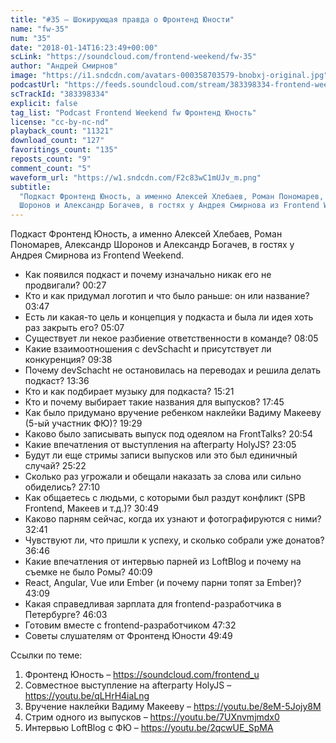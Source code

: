 ```yaml
---
title: "#35 – Шокирующая правда о Фронтенд Юности"
name: "fw-35"
num: "35"
date: "2018-01-14T16:23:49+00:00"
scLink: "https://soundcloud.com/frontend-weekend/fw-35"
author: "Андрей Смирнов"
image: "https://i1.sndcdn.com/avatars-000358703579-bnobxj-original.jpg"
podcastUrl: "https://feeds.soundcloud.com/stream/383398334-frontend-weekend-fw-35.m4a"
scTrackId: "383398334"
explicit: false
tag_list: "Podcast Frontend Weekend fw Фронтенд Юность"
license: "cc-by-nc-nd"
playback_count: "11321"
download_count: "127"
favoritings_count: "135"
reposts_count: "9"
comment_count: "5"
waveform_url: "https://w1.sndcdn.com/F2c83wC1mUJv_m.png"
subtitle:
  "Подкаст Фронтенд Юность, а именно Алексей Хлебаев, Роман Пономарев, Александр
  Шоронов и Александр Богачев, в гостях у Андрея Смирнова из Frontend Weekend. "
---
```


Подкаст Фронтенд Юность, а именно Алексей Хлебаев, Роман Пономарев, Александр
Шоронов и Александр Богачев, в гостях у Андрея Смирнова из Frontend Weekend.

- Как появился подкаст и почему изначально никак его не продвигали?
  <timecode sec="27">00:27</timecode>
- Кто и как придумал логотип и что было раньше: он или название?
  <timecode sec="227">03:47</timecode>
- Есть ли какая-то цель и концепция у подкаста и была ли идея хоть раз закрыть
  его? <timecode sec="307">05:07</timecode>
- Существует ли некое разбиение ответственности в команде?
  <timecode sec="485">08:05</timecode>
- Какие взаимоотношения с devSchacht и присутствует ли конкуренция?
  <timecode sec="578">09:38</timecode>
- Почему devSchacht не остановилась на переводах и решила делать подкаст?
  <timecode sec="816">13:36</timecode>
- Кто и как подбирает музыку для подкаста? <timecode sec="921">15:21</timecode>
- Кто и почему выбирает такие названия для выпусков?
  <timecode sec="1065">17:45</timecode>
- Как было придумано вручение ребенком наклейки Вадиму Макееву (5-ый участник
  ФЮ)? <timecode sec="1169">19:29</timecode>
- Каково было записывать выпуск под одеялом на FrontTalks?
  <timecode sec="1254">20:54</timecode>
- Какие впечатления от выступления на afterparty HolyJS?
  <timecode sec="1385">23:05</timecode>
- Будут ли еще стримы записи выпусков или это был единичный случай?
  <timecode sec="1522">25:22</timecode>
- Сколько раз угрожали и обещали наказать за слова или сильно обиделись?
  <timecode sec="1630">27:10</timecode>
- Как общаетесь с людьми, с которыми был раздут конфликт (SPB Frontend, Макеев и
  т.д.)? <timecode sec="1849">30:49</timecode>
- Каково парням сейчас, когда их узнают и фотографируются с ними?
  <timecode sec="1961">32:41</timecode>
- Чувствуют ли, что пришли к успеху, и сколько собрали уже донатов?
  <timecode sec="2206">36:46</timecode>
- Какие впечатления от интервью парней из LoftBlog и почему на съемке не было
  Ромы? <timecode sec="2409">40:09</timecode>
- React, Angular, Vue или Ember (и почему парни топят за Ember)?
  <timecode sec="2589">43:09</timecode>
- Какая справедливая зарплата для frontend-разработчика в Петербурге?
  <timecode sec="2763">46:03</timecode>
- Готовим вместе с frontend-разработчиком <timecode sec="2852">47:32</timecode>
- Советы слушателям от Фронтенд Юности <timecode sec="2989">49:49</timecode>

Ссылки по теме:

1. Фронтенд Юность – <https://soundcloud.com/frontend_u>
2. Совместное выступление на afterparty HolyJS – <https://youtu.be/qLHrH4iaLng>
3. Вручение наклейки Вадиму Макееву – <https://youtu.be/8eM-5Jojy8M>
4. Стрим одного из выпусков – <https://youtu.be/7UXnvmjmdx0>
5. Интервью LoftBlog c ФЮ – <https://youtu.be/2qcwUE_SpMA>

